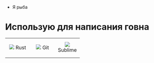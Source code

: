 - Я рыба

# Использую для написания говна

<table>
    <tbody>
        <tr>
            <td width="64" height="64" align="center">
                <a>
                    <img src="https://www.rust-lang.org/static/images/rust-logo-blk.svg">
                    Rust
                </a>
            </td>
            <td width="64" height="64" align="center">
                <a>
                    <img src="https://cdn.jsdelivr.net/gh/devicons/devicon/icons/git/git-original.svg">
                    Git
                </a>
            </td>
            <td width="64" height="64" align="center">
                <a>
                    <img src="https://www.sublimetext.com/images/logo.svg">
                    Sublime
                </a>
            </td>
        </tr>
    </tbody>
</table>
